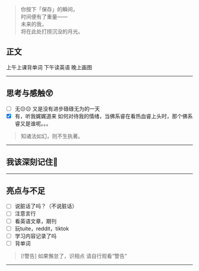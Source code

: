 > 你按下「保存」的瞬间，  
> 时间便有了重量——  
> 未来的我，  
> 将在此处打捞沉没的月光。  

## 正文

上午上课背单词
下午读英语
晚上画图

---
## 思考与感触😲
- [ ] 无😔😔
 又是没有进步碌碌无为的一天
- [x] 有，听我娓娓道来
如何对待我的情绪，当佛系睿在看热血睿上头时，那个佛系睿又是谁呢。。。
> 知诸法如幻，则不生执著。

---
## 我该深刻记住🦊


---
## 亮点与不足
- [ ] 说脏话了吗？（不说脏话）
- [ ] 注意言行
- [ ] 看英语文章，期刊
- [ ] 玩tuite，reddit，tiktok
- [ ] 学习内容记录了吗
- [ ] 背单词

> [!警告]
> 如果懈怠了，识相点
> 请自行观看“警告”

---


